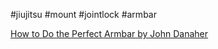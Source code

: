 #jiujitsu #mount #jointlock #armbar 

[How to Do the Perfect Armbar by John Danaher](https://www.youtube.com/watch?v=GshEzcqlUbY)